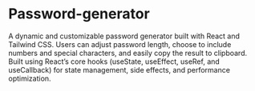 # Password-generator
A dynamic and customizable password generator built with React and Tailwind CSS. Users can adjust password length, choose to include numbers and special characters, and easily copy the result to clipboard. Built using React’s core hooks (useState, useEffect, useRef, and useCallback) for state management, side effects, and performance optimization.
